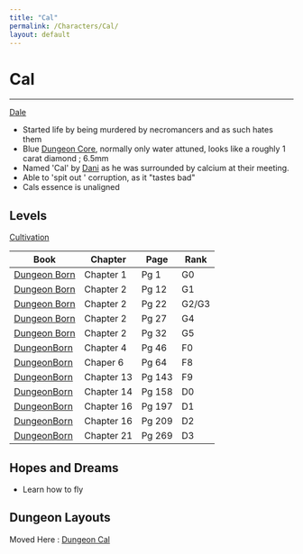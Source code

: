 ```yaml
---
title: "Cal"
permalink: /Characters/Cal/
layout: default
---
```

# Cal
---

[Dale](Dale.md)


- Started life by being murdered by necromancers and as such hates them
- Blue [Dungeon Core](../../_Lexicon/DungeonCore.md), normally only water attuned, looks like a roughly 1 carat diamond ; 6.5mm 
- Named 'Cal' by [Dani](Dani.md) as he was surrounded by calcium at their meeting.
- Able to 'spit out ' corruption, as it "tastes bad"
- Cals essence is unaligned 


## Levels
[Cultivation](../../_Lexicon/Cultivation.md)

| Book                                                      | Chapter    | Page   | Rank  |
| --------------------------------------------------------- | ---------- | ------ | ----- |
| [Dungeon Born](../../_Books/DivineDungeon/DungeonBorn.md) | Chapter 1  | Pg 1   | G0    |
| [Dungeon Born](../../_Books/DivineDungeon/DungeonBorn.md) | Chapter 2  | Pg 12  | G1    |
| [Dungeon Born](../../_Books/DivineDungeon/DungeonBorn.md) | Chapter 2  | Pg 22  | G2/G3 |
| [Dungeon Born](../../_Books/DivineDungeon/DungeonBorn.md) | Chapter 2  | Pg 27  | G4    |
| [Dungeon Born](../../_Books/DivineDungeon/DungeonBorn.md) | Chapter 2  | Pg 32  | G5    |
| [DungeonBorn](../../_Books/DivineDungeon/DungeonBorn.md)  | Chapter 4  | Pg 46  | F0    |
| [DungeonBorn](../../_Books/DivineDungeon/DungeonBorn.md)  | Chaper 6   | Pg 64  | F8    |
| [DungeonBorn](../../_Books/DivineDungeon/DungeonBorn.md)  | Chapter 13 | Pg 143 | F9    |
| [DungeonBorn](../../_Books/DivineDungeon/DungeonBorn.md)  | Chapter 14 | Pg 158 | D0    |
| [DungeonBorn](../../_Books/DivineDungeon/DungeonBorn.md)  | Chapter 16 | Pg 197 | D1    |
| [DungeonBorn](../../_Books/DivineDungeon/DungeonBorn.md)  | Chapter 16 | Pg 209 | D2    |
| [DungeonBorn](../../_Books/DivineDungeon/DungeonBorn.md)  | Chapter 21 | Pg 269 | D3      |


## Hopes and Dreams
- Learn how to fly


## Dungeon Layouts

Moved Here : [Dungeon Cal](../../_Lexicon/DungeonCal.md)